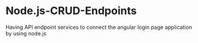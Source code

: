 # Node.js-CRUD-Endpoints
Having API endpoint services to connect the angular login page application by using node.js
